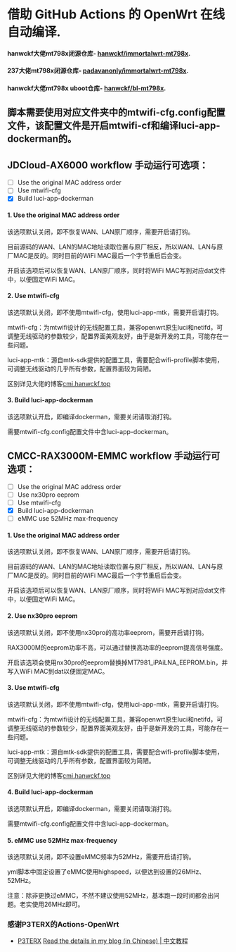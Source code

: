 # 借助 GitHub Actions 的 OpenWrt 在线自动编译.

#### hanwckf大佬mt798x闭源仓库- [hanwckf/immortalwrt-mt798x](https://github.com/hanwckf/immortalwrt-mt798x).

#### 237大佬mt798x闭源仓库- [padavanonly/immortalwrt-mt798x](https://github.com/padavanonly/immortalwrt-mt798x).

#### hanwckf大佬mt798x uboot仓库- [hanwckf/bl-mt798x](https://github.com/hanwckf/bl-mt798x).


## 脚本需要使用对应文件夹中的mtwifi-cfg.config配置文件，该配置文件是开启mtwifi-cf和编译luci-app-dockerman的。

## JDCloud-AX6000 workflow 手动运行可选项：
- [ ] Use the original MAC address order
- [ ] Use mtwifi-cfg
- [x] Build luci-app-dockerman

#### 1. Use the original MAC address order
该选项默认关闭，即不恢复WAN、LAN原厂顺序，需要开启请打钩。

目前源码的WAN、LAN的MAC地址读取位置与原厂相反，所以WAN、LAN与原厂MAC是反的。同时目前的WiFi MAC最后一个字节重启后会变。

开启该选项后可以恢复WAN、LAN原厂顺序，同时将WiFi MAC写到对应dat文件中，以便固定WiFi MAC。

#### 2. Use mtwifi-cfg
该选项默认关闭，即不使用mtwifi-cfg，使用luci-app-mtk，需要开启请打钩。

mtwifi-cfg：为mtwifi设计的无线配置工具，兼容openwrt原生luci和netifd，可调整无线驱动的参数较少，配置界面美观友好，由于是新开发的工具，可能存在一些问题。

luci-app-mtk：源自mtk-sdk提供的配置工具，需要配合wifi-profile脚本使用，可调整无线驱动的几乎所有参数，配置界面较为简陋。

区别详见大佬的博客[cmi.hanwckf.top](https://cmi.hanwckf.top/p/immortalwrt-mt798x/#mtwifi%E6%97%A0%E7%BA%BF%E9%85%8D%E7%BD%AE%E5%B7%A5%E5%85%B7%E8%AF%B4%E6%98%8E)

#### 3. Build luci-app-dockerman
该选项默认开启，即编译dockerman，需要关闭请取消打钩。

需要mtwifi-cfg.config配置文件中含luci-app-dockerman。


## CMCC-RAX3000M-EMMC workflow 手动运行可选项：
- [ ] Use the original MAC address order
- [ ] Use nx30pro eeprom
- [ ] Use mtwifi-cfg
- [x] Build luci-app-dockerman
- [ ] eMMC use 52MHz max-frequency

#### 1. Use the original MAC address order
该选项默认关闭，即不恢复WAN、LAN原厂顺序，需要开启请打钩。

目前源码的WAN、LAN的MAC地址读取位置与原厂相反，所以WAN、LAN与原厂MAC是反的。同时目前的WiFi MAC最后一个字节重启后会变。

开启该选项后可以恢复WAN、LAN原厂顺序，同时将WiFi MAC写到对应dat文件中，以便固定WiFi MAC。

#### 2. Use nx30pro eeprom
该选项默认关闭，即不使用nx30pro的高功率eeprom，需要开启请打钩。

RAX3000M的eeprom功率不高，可以通过替换高功率的eeprom提高信号强度。

开启该选项会使用nx30pro的eeprom替换掉MT7981_iPAiLNA_EEPROM.bin，并写入WiFi MAC到dat以便固定MAC。

#### 3. Use mtwifi-cfg
该选项默认关闭，即不使用mtwifi-cfg，使用luci-app-mtk，需要开启请打钩。

mtwifi-cfg：为mtwifi设计的无线配置工具，兼容openwrt原生luci和netifd，可调整无线驱动的参数较少，配置界面美观友好，由于是新开发的工具，可能存在一些问题。

luci-app-mtk：源自mtk-sdk提供的配置工具，需要配合wifi-profile脚本使用，可调整无线驱动的几乎所有参数，配置界面较为简陋。

区别详见大佬的博客[cmi.hanwckf.top](https://cmi.hanwckf.top/p/immortalwrt-mt798x/#mtwifi%E6%97%A0%E7%BA%BF%E9%85%8D%E7%BD%AE%E5%B7%A5%E5%85%B7%E8%AF%B4%E6%98%8E)

#### 4. Build luci-app-dockerman
该选项默认开启，即编译dockerman，需要关闭请取消打钩。

需要mtwifi-cfg.config配置文件中含luci-app-dockerman。


#### 5. eMMC use 52MHz max-frequency
该选项默认关闭，即不设置eMMC频率为52MHz，需要开启请打钩。

yml脚本中固定设置了eMMC使用highspeed，以便达到设置的26MHz、52MHz。

注意：除非更换过eMMC，不然不建议使用52MHz，基本跑一段时间都会出问题。老实使用26MHz即可。


### 感谢P3TERX的Actions-OpenWrt
- [P3TERX](https://github.com/P3TERX/Actions-OpenWrt)
[Read the details in my blog (in Chinese) | 中文教程](https://p3terx.com/archives/build-openwrt-with-github-actions.html)

